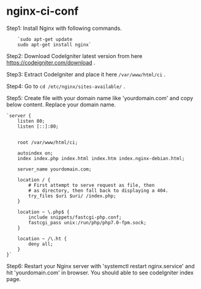 # nginx-ci-conf
Step1: Install Nginx with following commands.
        
        `sudo apt-get update
        sudo apt-get install nginx`
        

Step2: Download CodeIgniter latest version from here https://codeigniter.com/download .

Step3: Extract CodeIgniter and place it here `/var/www/html/ci` .

Step4: Go to `cd /etc/nginx/sites-available/` . 

Step5: Create file with your domain name like 'yourdomain.com' and copy below content. Replace your domain name.

	`server {
		listen 80;
		listen [::]:80;


		root /var/www/html/ci;

		autoindex on;
		index index.php index.html index.htm index.nginx-debian.html;

		server_name yourdomain.com;

		location / {
			# First attempt to serve request as file, then
			# as directory, then fall back to displaying a 404.
			try_files $uri $uri/ /index.php;
		}

		location ~ \.php$ {
			include snippets/fastcgi-php.conf;
			fastcgi_pass unix:/run/php/php7.0-fpm.sock;
		}

		location ~ /\.ht {
			deny all;
		}
	}`

Step6: Restart your Nginx server with 'systemctl restart nginx.service' and hit 'yourdomain.com' in browser. You should able to see codeIgniter index page.
 
